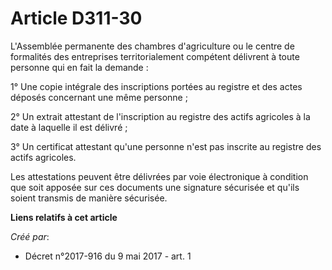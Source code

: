 # Article D311-30

L'Assemblée permanente des chambres d'agriculture ou le centre de formalités des entreprises territorialement compétent
délivrent à toute personne qui en fait la demande :

1° Une copie intégrale des inscriptions portées au registre et des actes déposés concernant une même personne ;

2° Un extrait attestant de l'inscription au registre des actifs agricoles à la date à laquelle il est délivré ;

3° Un certificat attestant qu'une personne n'est pas inscrite au registre des actifs agricoles.

Les attestations peuvent être délivrées par voie électronique à condition que soit apposée sur ces documents une signature
sécurisée et qu'ils soient transmis de manière sécurisée.

**Liens relatifs à cet article**

_Créé par_:

  - Décret n°2017-916 du 9 mai 2017 - art. 1

